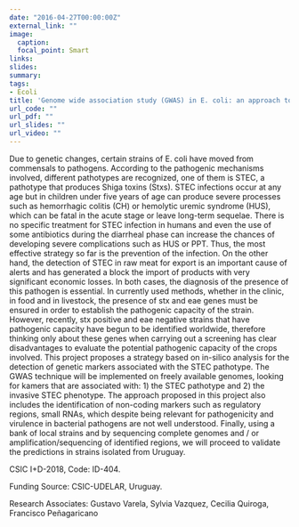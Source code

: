 ```yaml
---
date: "2016-04-27T00:00:00Z"
external_link: ""
image:
  caption: 
  focal_point: Smart
links:
slides: 
summary: 
tags:
- Ecoli
title: 'Genome wide association study (GWAS) in E. coli: an approach to the search for genetic markers of the Shiga toxin-producing pathotype (STEC)'
url_code: ""
url_pdf: ""
url_slides: ""
url_video: ""
---
```


Due to genetic changes, certain strains of E. coli have moved from commensals to pathogens. According to the pathogenic mechanisms involved, different pathotypes are recognized, one of them is STEC, a pathotype that produces Shiga toxins (Stxs). STEC infections occur at any age but in children under five years of age can produce severe processes such as hemorrhagic colitis (CH) or hemolytic uremic syndrome (HUS), which can be fatal in the acute stage or leave long-term sequelae. There is no specific treatment for STEC infection in humans and even the use of some antibiotics during the diarrheal phase can increase the chances of developing severe complications such as HUS or PPT. Thus, the most effective strategy so far is the prevention of the infection. On the other hand, the detection of STEC in raw meat for export is an important cause of alerts and has generated a block the import of products with very significant economic losses. In both cases, the diagnosis of the presence of this pathogen is essential. In currently used methods, whether in the clinic, in food and in livestock, the presence of stx and eae genes must be ensured in order to establish the pathogenic capacity of the strain. However, recently, stx positive and eae negative strains that have pathogenic capacity have begun to be identified worldwide, therefore thinking only about these genes when carrying out a screening has clear disadvantages to evaluate the potential pathogenic capacity of the crops involved. This project proposes a strategy based on in-silico analysis for the detection of genetic markers associated with the STEC pathotype. The GWAS technique will be implemented on freely available genomes, looking for kamers that are associated with: 1) the STEC pathotype and 2) the invasive STEC phenotype. The approach proposed in this project also includes the identification of non-coding markers such as regulatory regions, small RNAs, which despite being relevant for pathogenicity and virulence in bacterial pathogens are not well understood. Finally, using a bank of local strains and by sequencing complete genomes and / or amplification/sequencing of identified regions, we will proceed to validate the predictions in strains isolated from Uruguay.

CSIC I+D-2018, Code: ID-404.

Funding Source: CSIC-UDELAR, Uruguay.

Research Associates: Gustavo Varela, Sylvia Vazquez, Cecilia Quiroga, Francisco Peñagaricano

